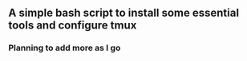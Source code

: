 ## A simple bash script to install some essential tools and configure tmux
### Planning to add more as I go
